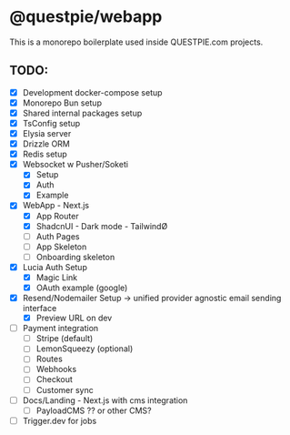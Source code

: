 # @questpie/webapp

This is a monorepo boilerplate used inside QUESTPIE.com projects.

## TODO:

- [x] Development docker-compose setup
- [x] Monorepo Bun setup
- [x] Shared internal packages setup
- [x] TsConfig setup
- [x] Elysia server
- [x] Drizzle ORM
- [x] Redis setup
- [x] Websocket w Pusher/Soketi
  - [X] Setup
  - [X] Auth
  - [x] Example
- [x] WebApp - Next.js
  - [x] App Router
  - [x] ShadcnUI - Dark mode - TailwindØ
  - [ ] Auth Pages
  - [ ] App Skeleton
  - [ ] Onboarding skeleton
- [x] Lucia Auth Setup
  - [x] Magic Link
  - [x] OAuth example (google)
- [x] Resend/Nodemailer Setup -> unified provider agnostic email sending interface  
  - [x] Preview URL on dev
- [ ] Payment integration 
  - [ ] Stripe (default)
  - [ ] LemonSqueezy (optional)
  - [ ] Routes
  - [ ] Webhooks
  - [ ] Checkout
  - [ ] Customer sync
- [ ] Docs/Landing - Next.js with cms integration
  - [ ] PayloadCMS ?? or other CMS?
- [ ] Trigger.dev for jobs